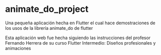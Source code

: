 # animate_do_project

Una pequeña aplicación hecha en Flutter el cual hace demostraciones de los usos de la librería animate_do de flutter

Esta aplicación web fue hecha siguiendo las instrucciones del profesor Fernando Herrera de su curso Flutter Intermedio: Diseños profesionales y animaciones
